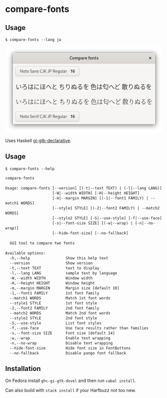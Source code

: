 # compare-fonts

## Usage

```shellsession
$ compare-fonts --lang ja
```

![screenshot](compare-fonts.png)

Uses Haskell
[gi-gtk-declarative](https://hackage.haskell.org/package/gi-gtk-declarative).

## Usage
`$ compare-fonts --help`

```
compare-fonts

Usage: compare-fonts [--version] [(-t|--text TEXT) | (-l|--lang LANG)] 
                     [-W|--width WIDTH] [-H|--height HEIGHT] 
                     [-m|--margin MARGIN] [(-1|--font1 FAMILY) | --match1 WORDS]
                     [--style1 STYLE] [(-2|--font2 FAMILY) | --match2 WORDS] 
                     [--style2 STYLE] [-S|--use-style] [-f|--use-face] 
                     [-s|--font-size SIZE] [(-w|--wrap) | (-n|--no-wrap)] 
                     [--hide-font-size] [--no-fallback]

  GUI tool to compare two fonts

Available options:
  -h,--help                Show this help text
  --version                Show version
  -t,--text TEXT           text to display
  -l,--lang LANG           sample text by language
  -W,--width WIDTH         Window width
  -H,--height HEIGHT       Window height
  -m,--margin MARGIN       Margin size [default 10]
  -1,--font1 FAMILY        1st font family
  --match1 WORDS           Match 1st font words
  --style1 STYLE           1st font style
  -2,--font2 FAMILY        2nd font family
  --match2 WORDS           Match 2nd font words
  --style2 STYLE           2nd font style
  -S,--use-style           List font styles
  -f,--use-face            Use face results rather than families
  -s,--font-size SIZE      Font size [default 24]
  -w,--wrap                Enable text wrapping
  -n,--no-wrap             Disable text wrapping
  --hide-font-size         Hide font size in FontButtons
  --no-fallback            Disable pango font fallback
```

## Installation

On Fedora install `ghc-gi-gtk-devel` and then run `cabal install`.

Can also build with `stack install` if your Harfbuzz not too new.
